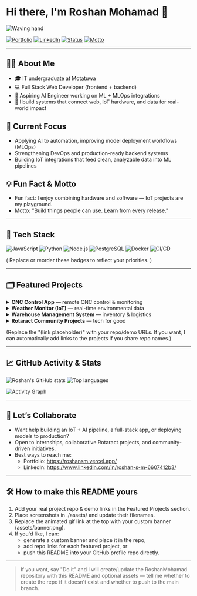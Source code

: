 # Hi there, I'm Roshan Mohamad 👋

![Waving hand](https://raw.githubusercontent.com/rosansm/placeholder-assets/main/wave.gif) <!-- optional animated GIF; replace if you have one -->

<!-- ====== QUICK BADGES ====== -->
[![Portfolio](https://img.shields.io/badge/Portfolio-roshansm.vercel.app-0ea5a4?logo=vercel&logoColor=white)](https://roshansm.vercel.app/)
[![LinkedIn](https://img.shields.io/badge/LinkedIn-Roshan_S_M-0A66C2?logo=linkedin&logoColor=white)](https://www.linkedin.com/in/roshan-s-m-6607412b3/)
[![Status](https://img.shields.io/badge/Role-IT%20Undergrad%20%7C%20Full%20Stack-blueviolet)]()
[![Motto](https://img.shields.io/badge/Motto-Build%20things%20people%20can%20use.-informational)]()

---

## 👨‍💻 About Me
- 🎓 IT undergraduate at Motatuwa  
- 💻 Full Stack Web Developer (frontend + backend)  
- 🤖 Aspiring AI Engineer working on ML + MLOps integrations  
- 🌱 I build systems that connect web, IoT hardware, and data for real-world impact

## 🔭 Current Focus
- Applying AI to automation, improving model deployment workflows (MLOps)  
- Strengthening DevOps and production-ready backend systems  
- Building IoT integrations that feed clean, analyzable data into ML pipelines

## 💡 Fun Fact & Motto
- Fun fact: I enjoy combining hardware and software — IoT projects are my playground.  
- Motto: "Build things people can use. Learn from every release."

---

## 🚀 Tech Stack
![JavaScript](https://img.shields.io/badge/JavaScript-F7DF1E?logo=javascript&logoColor=black)
![Python](https://img.shields.io/badge/Python-3776AB?logo=python&logoColor=white)
![Node.js](https://img.shields.io/badge/Node.js-339933?logo=node.js&logoColor=white)
![PostgreSQL](https://img.shields.io/badge/PostgreSQL-316192?logo=postgresql&logoColor=white)
![Docker](https://img.shields.io/badge/Docker-2496ED?logo=docker&logoColor=white)
![CI/CD](https://img.shields.io/badge/CI--CD-pipeline-orange)

( Replace or reorder these badges to reflect your priorities. )

---

## 🗂 Featured Projects
<details>
<summary><strong>CNC Control App</strong> — remote CNC control & monitoring</summary>

- Description: Control and monitor CNC machines remotely with safety features and realtime telemetry.  
- Tech: Node.js, WebSocket, Embedded comms, PostgreSQL  
- Demo / Repo: (link placeholder)  
- Screenshot: ![CNC screenshot](./assets/cnc-control.png) <!-- add file to assets/ -->
</details>

<details>
<summary><strong>Weather Monitor (IoT)</strong> — real-time environmental data</summary>

- Description: IoT system that collects sensor data (temp/humidity/pressure) and streams to a dashboard for analysis.  
- Tech: Microcontroller (ESP32/Arduino), Node.js backend, PostgreSQL, React dashboard  
- Demo / Repo: (link placeholder)  
- Screenshot: ![Weather screenshot](./assets/weather-monitor.png)
</details>

<details>
<summary><strong>Warehouse Management System</strong> — inventory & logistics</summary>

- Description: Full-stack system to manage inventory, orders, and warehouse workflows.  
- Tech: React, Node.js, PostgreSQL, REST API, basic automation integrations  
- Repo / Demo: (link placeholder)
</details>

<details>
<summary><strong>Rotaract Community Projects</strong> — tech for good</summary>

- Description: Several community-focused projects delivering local impact via web & IoT solutions.  
- Examples: (list/links placeholder)
</details>

(Replace the "(link placeholder)" with your repo/demo URLs. If you want, I can automatically add links to the projects if you share repo names.)

---

## 📈 GitHub Activity & Stats
![Roshan's GitHub stats](https://github-readme-stats.vercel.app/api?username=RoshanMohamad&show_icons=true&theme=radical)
![Top languages](https://github-readme-stats.vercel.app/api/top-langs/?username=RoshanMohamad&layout=compact&theme=radical)

![Activity Graph](https://activity-graph.herokuapp.com/graph?username=RoshanMohamad&theme=react-dark)

---

## 🤝 Let’s Collaborate
- Want help building an IoT + AI pipeline, a full-stack app, or deploying models to production?  
- Open to internships, collaborative Rotaract projects, and community-driven initiatives.  
- Best ways to reach me:
  - Portfolio: https://roshansm.vercel.app/  
  - LinkedIn: https://www.linkedin.com/in/roshan-s-m-6607412b3/

---

## 🛠 How to make this README yours
1. Add your real project repo & demo links in the Featured Projects section.  
2. Place screenshots in ./assets/ and update their filenames.  
3. Replace the animated gif link at the top with your custom banner (assets/banner.png).  
4. If you'd like, I can:
   - generate a custom banner and place it in the repo,  
   - add repo links for each featured project, or  
   - push this README into your GitHub profile repo directly.

---

> If you want, say "Do it" and I will create/update the RoshanMohamad repository with this README and optional assets — tell me whether to create the repo if it doesn't exist and whether to push to the main branch.
